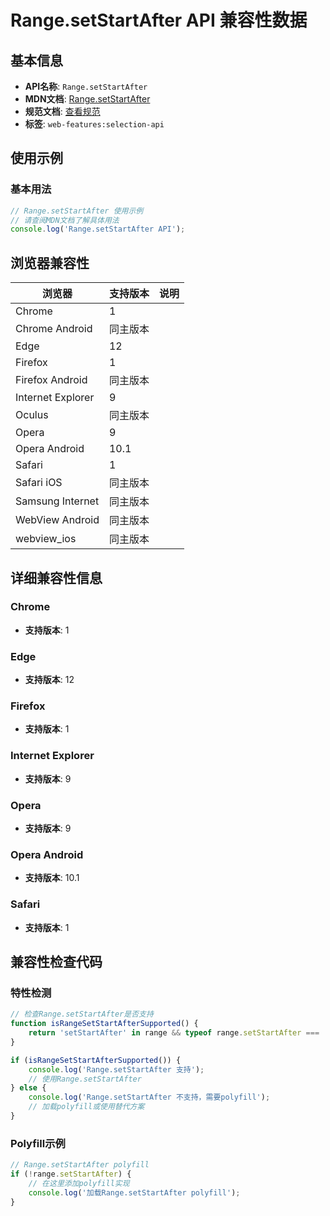 # Range.setStartAfter API 兼容性数据

## 基本信息

- **API名称**: `Range.setStartAfter`
- **MDN文档**: [Range.setStartAfter](https://developer.mozilla.org/docs/Web/API/Range/setStartAfter)
- **规范文档**: [查看规范](https://dom.spec.whatwg.org/#dom-range-setstartafter)
- **标签**: `web-features:selection-api`

## 使用示例

### 基本用法

```javascript
// Range.setStartAfter 使用示例
// 请查阅MDN文档了解具体用法
console.log('Range.setStartAfter API');
```

## 浏览器兼容性

| 浏览器 | 支持版本 | 说明 |
|--------|----------|------|
| Chrome | 1 |  |
| Chrome Android | 同主版本 |  |
| Edge | 12 |  |
| Firefox | 1 |  |
| Firefox Android | 同主版本 |  |
| Internet Explorer | 9 |  |
| Oculus | 同主版本 |  |
| Opera | 9 |  |
| Opera Android | 10.1 |  |
| Safari | 1 |  |
| Safari iOS | 同主版本 |  |
| Samsung Internet | 同主版本 |  |
| WebView Android | 同主版本 |  |
| webview_ios | 同主版本 |  |

## 详细兼容性信息

### Chrome

- **支持版本**: 1

### Edge

- **支持版本**: 12

### Firefox

- **支持版本**: 1

### Internet Explorer

- **支持版本**: 9

### Opera

- **支持版本**: 9

### Opera Android

- **支持版本**: 10.1

### Safari

- **支持版本**: 1

## 兼容性检查代码

### 特性检测

```javascript
// 检查Range.setStartAfter是否支持
function isRangeSetStartAfterSupported() {
    return 'setStartAfter' in range && typeof range.setStartAfter === 'function';
}

if (isRangeSetStartAfterSupported()) {
    console.log('Range.setStartAfter 支持');
    // 使用Range.setStartAfter
} else {
    console.log('Range.setStartAfter 不支持，需要polyfill');
    // 加载polyfill或使用替代方案
}
```

### Polyfill示例

```javascript
// Range.setStartAfter polyfill
if (!range.setStartAfter) {
    // 在这里添加polyfill实现
    console.log('加载Range.setStartAfter polyfill');
}
```

